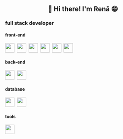<h2 align="center">👋 Hi there! I'm Renã 😁</h2>

<h3>full stack developer</h3>

<h4>front-end</h4>
<div style="display: inline_block">
  <img src="https://cdn.jsdelivr.net/gh/devicons/devicon@latest/icons/html5/html5-original.svg" height="30" />&nbsp;
  <img src="https://cdn.jsdelivr.net/gh/devicons/devicon@latest/icons/css3/css3-original.svg" height="30" />&nbsp;
  <img src="https://cdn.jsdelivr.net/gh/devicons/devicon@latest/icons/javascript/javascript-original.svg" height="30" />&nbsp; 
  <img src="https://cdn.jsdelivr.net/gh/devicons/devicon@latest/icons/react/react-original.svg" height="30" />&nbsp;
  <img src="https://cdn.jsdelivr.net/gh/devicons/devicon@latest/icons/redux/redux-original.svg" height="30" />&nbsp;
  <img src="https://cdn.jsdelivr.net/gh/devicons/devicon@latest/icons/typescript/typescript-original.svg" height="30" />&nbsp;
</div>

<h4>back-end</h4>
<div style="display: inline_block">
  <img src="https://cdn.jsdelivr.net/gh/devicons/devicon@latest/icons/nodejs/nodejs-original.svg"  height="30" />&nbsp;
  <img src="https://cdn.jsdelivr.net/gh/devicons/devicon@latest/icons/python/python-original.svg" height="30" />&nbsp;    
</div>

<h4>database</h4>
<div style="display: inline_block">
  <img src="https://cdn.jsdelivr.net/gh/devicons/devicon@latest/icons/azuresqldatabase/azuresqldatabase-original.svg" height="30" />&nbsp;
  <img src="https://cdn.jsdelivr.net/gh/devicons/devicon@latest/icons/postgresql/postgresql-original.svg" height="30" />&nbsp;
</div>

<h4>tools</h4>
<div style="display: inline_block">
  <img src="https://cdn.jsdelivr.net/gh/devicons/devicon@latest/icons/jest/jest-plain.svg" height="30" />&nbsp;
</div>
